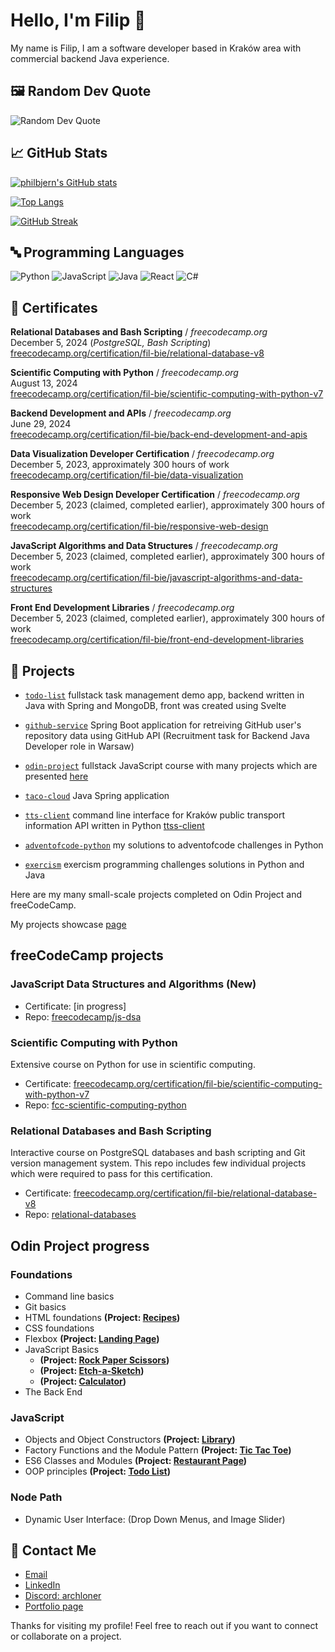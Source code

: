 # Hello, I'm Filip 👋

My name is Filip, I am a software developer based in Kraków area with commercial backend Java experience.

## 🖼️ Random Dev Quote
![Random Dev Quote](https://quotes-github-readme.vercel.app/api?type=horizontal&theme=radical)

## 📈 GitHub Stats
[![philbjern's GitHub stats](https://github-readme-stats.vercel.app/api?username=philbjern&show_icons=true&theme=radical)](https://github.com/anuraghazra/github-readme-stats)

[![Top Langs](https://github-readme-stats.vercel.app/api/top-langs/?username=philbjern&layout=compact&theme=radical)](https://github.com/anuraghazra/github-readme-stats)

[![GitHub Streak](https://streak-stats.demolab.com?user=philbjern&theme=radical)](https://git.io/streak-stats)

## 🔤 Programming Languages
![Python](https://img.shields.io/badge/Python-blue?style=flat&logo=python&logoColor=white)
![JavaScript](https://img.shields.io/badge/JavaScript-blue?style=flat&logo=javascript&logoColor=white)
![Java](https://img.shields.io/badge/Java-blue?style=flat&logo=java&logoColor=white)
![React](https://img.shields.io/badge/React-blue?style=flat&logo=react&logoColor=white)
![C#](https://img.shields.io/badge/C%23-blue?style=flat&logo=csharp&logoColor=white)

## 🔭 Certificates

**Relational Databases and Bash Scripting** / *freecodecamp.org*\
December 5, 2024 (*PostgreSQL, Bash Scripting*)\
[freecodecamp.org/certification/fil-bie/relational-database-v8](https://wwww.freecodecamp.org/certification/fil-bie/relational-database-v8)

**Scientific Computing with Python** / *freecodecamp.org*\
August 13, 2024\
[freecodecamp.org/certification/fil-bie/scientific-computing-with-python-v7](https://www.freecodecamp.org/certification/fil-bie/scientific-computing-with-python-v7)

**Backend Development and APIs** / *freecodecamp.org*\
June 29, 2024\
[freecodecamp.org/certification/fil-bie/back-end-development-and-apis](https://www.freecodecamp.org/certification/fil-bie/back-end-development-and-apis) 

**Data Visualization Developer Certification** / *freecodecamp.org*\
December 5, 2023, approximately 300 hours of work\
[freecodecamp.org/certification/fil-bie/data-visualization](https://www.freecodecamp.org/certification/fil-bie/data-visualization)

**Responsive Web Design Developer Certification** / *freecodecamp.org*\
December 5, 2023 (claimed, completed earlier), approximately 300 hours of work\
[freecodecamp.org/certification/fil-bie/responsive-web-design](https://www.freecodecamp.org/certification/fil-bie/responsive-web-design)

**JavaScript Algorithms and Data Structures** / *freecodecamp.org*\
December 5, 2023 (claimed, completed earlier), approximately 300 hours of work\
[freecodecamp.org/certification/fil-bie/javascript-algorithms-and-data-structures](https://www.freecodecamp.org/certification/fil-bie/javascript-algorithms-and-data-structures)

**Front End Development Libraries** / *freecodecamp.org*\
December 5, 2023 (claimed, completed earlier), approximately 300 hours of work\
[freecodecamp.org/certification/fil-bie/front-end-development-libraries](https://www.freecodecamp.org/certification/fil-bie/front-end-development-libraries)


## 🚀 Projects

- [`todo-list`](https://github.com/philbjern/todolist) fullstack task management demo app, backend written in Java with Spring and MongoDB, front was created using Svelte

- [`github-service`](https://github.com/philbjern/githubservice) Spring Boot application for retreiving GitHub user's repository data using GitHub API (Recruitment task for Backend Java Developer role in Warsaw)

- [`odin-project`](https://github.com/philbjern/odin-project) fullstack JavaScript course with many projects which are presented [here](https://philbjern.github.io/portfolio) 

- [`taco-cloud`](https://github.com/philbjern/tacocloud) Java Spring application

- [`tts-client`](https://github.com/philbjern/ttss-client) command line interface for Kraków public transport information API written in Python [ttss-client](https://github.com/philbjern/ttss-client)

- [`adventofcode-python`](https://www.github.com/philbjern/adventofcode-python/) my solutions to adventofcode challenges in Python

- [`exercism`](https://github.com/philbjern/exercism) exercism programming challenges solutions in Python and Java


Here are my many small-scale projects completed on Odin Project and freeCodeCamp.

My projects showcase [page](https://philbjern.github.io/portfolio) 

## freeCodeCamp projects

### JavaScript Data Structures and Algorithms (New)
* Certificate: [in progress]
* Repo: [freecodecamp/js-dsa](https://github.com/philbjern/portfolio/tree/main/freecodecamp/js-dsa)

### Scientific Computing with Python
Extensive course on Python for use in scientific computing. 
* Certificate: [freecodecamp.org/certification/fil-bie/scientific-computing-with-python-v7](https://freecodecamp.org/certification/fil-bie/scientific-computing-with-python-v7)
* Repo: [fcc-scientific-computing-python](https://github.com/philbjern/fcc-scientific-computing-python)

### Relational Databases and Bash Scripting
Interactive course on PostgreSQL databases and bash scripting and Git version management system. This repo includes few individual projects which were required to pass for this certification.
* Certificate: [freecodecamp.org/certification/fil-bie/relational-database-v8](https://freecodecamp.org/certification/fil-bie/relational-database-v8)
* Repo: [relational-databases](https://github.com/philbjern/relational-databases)

## Odin Project progress

### Foundations
* Command line basics
* Git basics
* HTML foundations **(Project: [Recipes](https://github.com/philbjern/odin-project/tree/main/foundations/03-html-foundations/PROJECT-recipes))**
* CSS foundations
* Flexbox **(Project: [Landing Page](https://github.com/philbjern/odin-project/tree/main/foundations/05-flex/00-PROJECT-landing-page))**
* JavaScript Basics 
  * **(Project: [Rock Paper Scissors](https://github.com/philbjern/odin-project/tree/main/foundations/06-javascript/00-PROJECT-rock-paper-scissors))**
  * **(Project: [Etch-a-Sketch](https://github.com/philbjern/odin-project/tree/main/foundations/06-javascript/00-PROJECT-etch-a-sketch))** 
  * **(Project: [Calculator](https://github.com/philbjern/odin-project/tree/main/foundations/06-javascript/00-PROJECT-calculator))** 
* The Back End

### JavaScript
* Objects and Object Constructors **(Project: [Library](https://github.com/philbjern/odin-project/tree/main/javascript/organizing-js-code/PROJECT-library))**
* Factory Functions and the Module Pattern **(Project: [Tic Tac Toe](https://github.com/philbjern/odin-project/tree/main/javascript/organizing-js-code/PROJECT-tic-tac-toe))**
* ES6 Classes and Modules **(Project: [Restaurant Page](https://github.com/philbjern/restaurant-page))**
* OOP principles **(Project: [Todo List](https://github.com/philbjern/todo-list))**

### Node Path 
* Dynamic User Interface: (Drop Down Menus, and Image Slider)

## 💼 Contact Me
- [Email](mailto:archloner@pm.me)
- [LinkedIn](https://www.linkedin.com/in/phil-bjern-xff)
- [Discord: archloner](https://discord.com)
- [Portfolio page](https://philbjern.github.io/portfolio) 

Thanks for visiting my profile! Feel free to reach out if you want to connect or collaborate on a project.